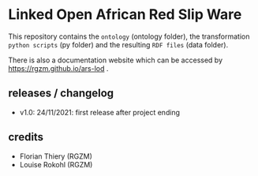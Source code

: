 # Linked Open African Red Slip Ware 
                
This repository contains the `ontology` (ontology folder), the transformation `python scripts` (py folder) and the resulting `RDF files` (data folder).
                                 
There is also a documentation website which can be accessed by <https://rgzm.github.io/ars-lod> .
     
## releases / changelog 

-   v1.0: 24/11/2021: first release after project ending

## credits

-   Florian Thiery (RGZM)
-   Louise Rokohl (RGZM)
